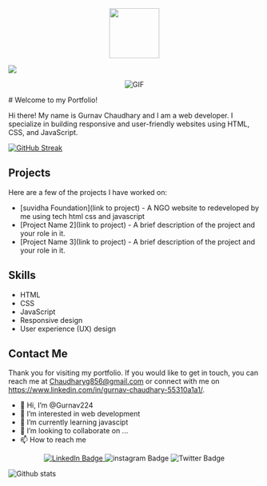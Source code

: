 <div id="header" align="center">
  <img src="https://media.giphy.com/media/M9gbBd9nbDrOTu1Mqx/giphy.gif" width="100"/>
</div>



![](https://komarev.com/ghpvc/?username=Gurnav224)

<p style="text-align:center">
<img align="center" alt="GIF" src="https://media.giphy.com/media/hrSFdM4rg8VFpXyz2m/giphy.gif" />
</p>
# Welcome to my Portfolio!

Hi there! My name is Gurnav Chaudhary and I am a web developer. I specialize in building responsive and user-friendly websites using HTML, CSS, and JavaScript.

[![GitHub Streak](https://streak-stats.demolab.com?user=Gurnav224)](https://git.io/streak-stats)



## Projects

Here are a few of the projects I have worked on:

- [suvidha Foundation](link to project) - A NGO website to redeveloped by me using tech html css and javascript
- [Project Name 2](link to project) - A brief description of the project and your role in it.
- [Project Name 3](link to project) - A brief description of the project and your role in it.

## Skills

- HTML
- CSS
- JavaScript
- Responsive design
- User experience (UX) design

## Contact Me

Thank you for visiting my portfolio. If you would like to get in touch, you can reach me at Chaudharyg856@gmail.com or connect with me on https://www.linkedin.com/in/gurnav-chaudhary-55310a1a1/.

- 👋 Hi, I’m @Gurnav224
- 👀 I’m interested in web development
- 🌱 I’m currently learning javascipt
- 💞️ I’m looking to collaborate on ...
- 📫 How to reach me 


<div id="badges" align="center">
  <a target="_blank" href="https://www.linkedin.com/in/gurnav-chaudhary-55310a1a1/"> 
  <img src="https://img.shields.io/badge/LinkedIn-blue?style=for-the-badge&logo=linkedin&logoColor=white" alt="LinkedIn Badge"/>
  </a>
  <img src="https://img.shields.io/badge/instagram-red?style=for-the-badge&logo=instagram&logoColor=white" alt="instagram Badge"/>
  <img src="https://img.shields.io/badge/Twitter-blue?style=for-the-badge&logo=twitter&logoColor=white" alt="Twitter Badge"/>
</div>



<!---
Gurnav224/Gurnav224 is a ✨ special ✨ repository because its `README.md` (this file) appears on your GitHub profile.
You can click the Preview link to take a look at your changes.
--->




![Github stats](https://github-readme-stats.vercel.app/api?username=Gurnav224)

